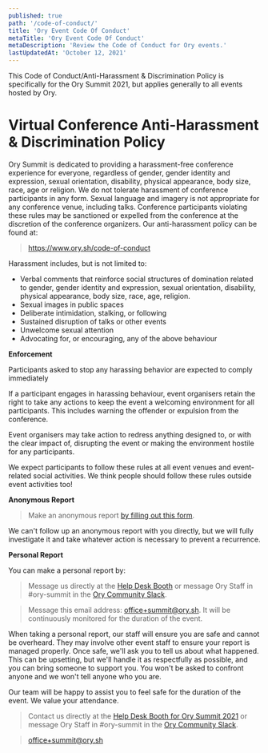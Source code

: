 ```yaml
---
published: true
path: '/code-of-conduct/'
title: 'Ory Event Code Of Conduct'
metaTitle: 'Ory Event Code Of Conduct'
metaDescription: 'Review the Code of Conduct for Ory events.'
lastUpdatedAt: 'October 12, 2021'
---
```


This Code of Conduct/Anti-Harassment & Discrimination Policy is specifically for
the Ory Summit 2021, but applies generally to all events hosted by Ory.

# Virtual Conference Anti-Harassment & Discrimination Policy

Ory Summit is dedicated to providing a harassment-free conference experience for
everyone, regardless of gender, gender identity and expression, sexual
orientation, disability, physical appearance, body size, race, age or religion.
We do not tolerate harassment of conference participants in any form. Sexual
language and imagery is not appropriate for any conference venue, including
talks. Conference participants violating these rules may be sanctioned or
expelled from the conference at the discretion of the conference organizers. Our
anti-harassment policy can be found at:

> https://www.ory.sh/code-of-conduct

Harassment includes, but is not limited to:

- Verbal comments that reinforce social structures of domination related to
  gender, gender identity and expression, sexual orientation, disability,
  physical appearance, body size, race, age, religion.
- Sexual images in public spaces
- Deliberate intimidation, stalking, or following
- Sustained disruption of talks or other events
- Unwelcome sexual attention
- Advocating for, or encouraging, any of the above behaviour

**Enforcement**

Participants asked to stop any harassing behavior are expected to comply
immediately

If a participant engages in harassing behaviour, event organisers retain the
right to take any actions to keep the event a welcoming environment for all
participants. This includes warning the offender or expulsion from the
conference.

Event organisers may take action to redress anything designed to, or with the
clear impact of, disrupting the event or making the environment hostile for any
participants.

We expect participants to follow these rules at all event venues and
event-related social activities. We think people should follow these rules
outside event activities too!

**Anonymous Report**

> Make an anonymous report
> [by filling out this form](https://form.typeform.com/to/sZwnG09j).

We can't follow up an anonymous report with you directly, but we will fully
investigate it and take whatever action is necessary to prevent a recurrence.

**Personal Report**

You can make a personal report by:

> Message us directly at the
> [Help Desk Booth](https://events.hubilo.com/ory-summit/booth/105409) or
> message Ory Staff in #ory-summit in the
> [Ory Community Slack](https://slack.ory.sh).

> Message this email address: office+summit@ory.sh. It will be continuously
> monitored for the duration of the event.

When taking a personal report, our staff will ensure you are safe and cannot be
overheard. They may involve other event staff to ensure your report is managed
properly. Once safe, we'll ask you to tell us about what happened. This can be
upsetting, but we'll handle it as respectfully as possible, and you can bring
someone to support you. You won't be asked to confront anyone and we won't tell
anyone who you are.

Our team will be happy to assist you to feel safe for the duration of the event.
We value your attendance.

> Contact us directly at the
> [Help Desk Booth for Ory Summit 2021](https://events.hubilo.com/ory-summit/booth/105409)
> or message Ory Staff in #ory-summit in the
> [Ory Community Slack](https://slack.ory.sh).

> office+summit@ory.sh
